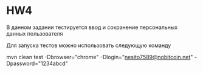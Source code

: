 # HW4
В данном задании тестируется ввод и сохранение персональных данных пользователя

Для запуска тестов можно использовать следующую команду

mvn clean test -Dbrowser="chrome" -Dlogin="nesito7589@nobitcoin.net" -Dpassword="1234abcd"
